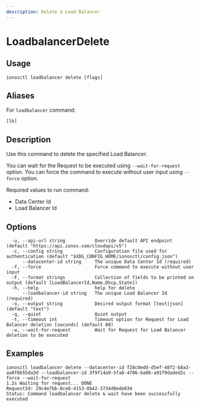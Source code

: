 ```yaml
---
description: Delete a Load Balancer
---
```


# LoadbalancerDelete

## Usage

```text
ionosctl loadbalancer delete [flags]
```

## Aliases

For `loadbalancer` command:
```text
[lb]
```

## Description

Use this command to delete the specified Load Balancer.

You can wait for the Request to be executed using `--wait-for-request` option. You can force the command to execute without user input using `--force` option.

Required values to run command:

* Data Center Id
* Load Balancer Id

## Options

```text
  -u, --api-url string           Override default API endpoint (default "https://api.ionos.com/cloudapi/v5")
  -c, --config string            Configuration file used for authentication (default "$XDG_CONFIG_HOME/ionosctl/config.json")
      --datacenter-id string     The unique Data Center Id (required)
  -f, --force                    Force command to execute without user input
  -F, --format strings           Collection of fields to be printed on output (default [LoadBalancerId,Name,Dhcp,State])
  -h, --help                     help for delete
      --loadbalancer-id string   The unique Load Balancer Id (required)
  -o, --output string            Desired output format [text|json] (default "text")
  -q, --quiet                    Quiet output
  -t, --timeout int              Timeout option for Request for Load Balancer deletion [seconds] (default 60)
  -w, --wait-for-request         Wait for Request for Load Balancer deletion to be executed
```

## Examples

```text
ionosctl loadbalancer delete --datacenter-id f28c0edd-d5ef-48f2-b8a3-aa8f6b55da3d --loadbalancer-id 3f9f14a9-5fa8-4786-ba86-a91f9daded2c --force --wait-for-request
1.2s Waiting for request... DONE
RequestId: 29c4e7bb-8ce8-4153-8b42-3734d8ede034
Status: Command loadbalancer delete & wait have been successfully executed
```

